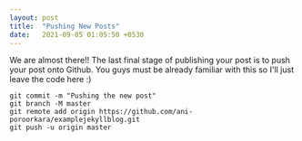 ```yaml
---
layout: post
title:  "Pushing New Posts"
date:   2021-09-05 01:05:50 +0530
---
```


We are almost there!! The last final stage of publishing your post is to push your post onto Github. You guys must be already familiar with this so I'll just leave the code here :)

```console
git commit -m "Pushing the new post"
git branch -M master
git remote add origin https://github.com/ani-poroorkara/examplejekyllblog.git
git push -u origin master
```